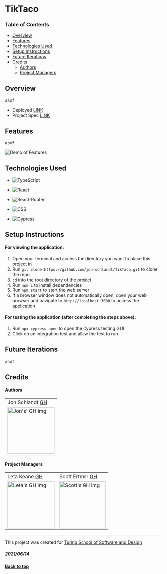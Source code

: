 # TikTaco

### Table of Contents
- [Overview](#overview)
- [Features](#features)
- [Technologies Used](#technologies-used)
- [Setup Instructions](#setup-instructions)
- [Future Iterations](#future-iterations)
- [Credits](#credits)
    - [Authors](#authors)
    - [Project Managers](#project-managers)

## Overview
asdf

- Deployed [LINK](https://tik-taco.herokuapp.com/)
- Project Spec [LINK](https://frontend.turing.edu/projects/module-3/niche-audience.html)

## Features
asdf

![Demo of Features](https://media.giphy.com/media/M4IbuJbc3PJqq4lRUm/giphy.gif)

## Technologies Used
* ![TypeScript](https://img.shields.io/badge/TypeScript-007ACC?style=for-the-badge&logo=typescript&logoColor=white)

* ![React](https://img.shields.io/badge/react%20-%2320232a.svg?&style=for-the-badge&logo=react&logoColor=%2361DAFB)

* ![React-Router](https://img.shields.io/badge/React_Router-CA4245?style=for-the-badge&logo=react-router&logoColor=white)

* ![CSS](https://img.shields.io/badge/css3%20-%231572B6.svg?&style=for-the-badge&logo=css3&logoColor=white)

* ![Cypress](https://img.shields.io/badge/cypress-04C38E.svg?&style=for-the-badge&logo=cypress&logoColor=white)

## Setup Instructions
#### For viewing the application:
1. Open your terminal and access the directory you want to place this project in
2. Run `git clone https://github.com/jon-schlandt/TikTaco.git` to clone the repo
3. `cd` into the root directory of the project
4. Run `npm i` to install dependencies
5. Run `npm start` to start the web server
6. If a browser window does not automatically open, open your web browser and navigate to `http://localhost:3000` to access the application

#### For testing the application (after completing the steps above):
1. Run `npx cypress open` to open the Cypress testing GUI
2. Click on an integration test and allow the test to run

## Future Iterations
asdf

## Credits
#### Authors
<table>
  <tr>
    <td> Jon Schlandt <a href="https://github.com/jon-schlandt">GH</td>
  </tr>
  <td>
    <img src="https://avatars.githubusercontent.com/u/75702270?v=4" alt="Jon's' GH img"
  width="150" height="auto" />
  </td>
</table>

#### Project Managers
<table>
  <tr>
    <td> Leta Keane <a href="https://github.com/letakeane">GH</td>
    <td> Scott Ertmer <a href="https://github.com/sertmer">GH</td>
  </tr>
  <td>
    <img src="https://avatars.githubusercontent.com/u/22563791?v=4" alt="Leta's GH img"
 width="150" height="auto" />
 </td>
  <td>
    <img src="https://avatars.githubusercontent.com/u/49926352?v=4" alt="Scott's GH img"
 width="150" height="auto" />
 </td>
</table>

**************************************************************************
This project was created for [Turing School of Software and Design](https://turing.io/)
##### 2021/06/14
**[Back to top](#table-of-contents)**